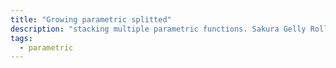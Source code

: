 ```yaml
---
title: "Growing parametric splitted"
description: "stacking multiple parametric functions. Sakura Gelly Roll on black A4, revealing artifacts of the paper."
tags:
  - parametric
---
```

